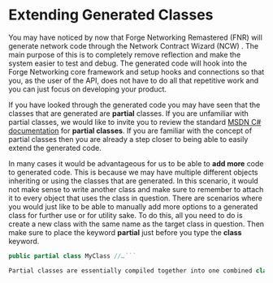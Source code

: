 # Extending Generated Classes

You may have noticed by now that Forge Networking Remastered (FNR) will generate network code through the Network Contract Wizard (NCW) . The main purpose of this is to completely remove reflection and make the system easier to test and debug. The generated code will hook into the Forge Networking core framework and setup hooks and connections so that you, as the user of the API, does not have to do all that repetitive work and you can just focus on developing your product.

If you have looked through the generated code you may have seen that the classes that are generated are **partial** classes. If you are unfamiliar with partial classes, we would like to invite you to review the standard [MSDN C# documentation](https://msdn.microsoft.com/en-us/library/wa80x488.aspx) for **partial classes**. If you are familiar with the concept of partial classes then you are already a step closer to being able to easily extend the generated code.

In many cases it would be advantageous for us to be able to **add more** code to generated code. This is because we may have multiple different objects inheriting or using the classes that are generated. In this scenario, it would not make sense to write another class and make sure to remember to attach it to every object that uses the class in question. There are scenarios where you would just like to be able to manually add more options to a generated class for further use or for utility sake. To do this, all you need to do is create a new class with the same name as the target class in question. Then make sure to place the keyword **partial** just before you type the **class** keyword.

```csharp
public partial class MyClass //…```

Partial classes are essentially compiled together into one combined class, so it is like editing the source file without having to actually change the source file.